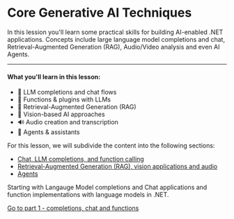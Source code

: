 # Core Generative AI Techniques

In this lession you'll learn some practical skills for building AI-enabled .NET applications. Concepts include large language model completions and chat, Retrieval-Augmented Generation (RAG), Audio/Video analysis and even AI Agents.

---

#### What you'll learn in this lesson:

- 🌟 LLM completions and chat flows
- 🔗 Functions & plugins with LLMs  
- 🔎 Retrieval-Augmented Generation (RAG)  
- 👀 Vision-based AI approaches  
- 🔊 Audio creation and transcription  
- 🧩 Agents & assistants

For this lesson, we will subdivide the content into the following sections:

- [Chat, LLM completions, and function calling](01-lm-completions-functions.md)
- [Retrieval-Augmented Generation (RAG), vision applications and audio](02-rag-vision-audio.md)
- [Agents](03-agents.md)

Starting with Langauge Model completions and Chat applications and function implementations with language models in .NET.

[Go to part 1 - completions, chat and functions](./01-lm-completions-functions.md)
